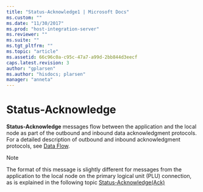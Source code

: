 ```yaml
---
title: "Status-Acknowledge1 | Microsoft Docs"
ms.custom: ""
ms.date: "11/30/2017"
ms.prod: "host-integration-server"
ms.reviewer: ""
ms.suite: ""
ms.tgt_pltfrm: ""
ms.topic: "article"
ms.assetid: 66c96c0a-c95c-47a7-a99d-2bb844d3eecf
caps.latest.revision: 3
author: "gplarsen"
ms.author: "hisdocs; plarsen"
manager: "anneta"
---
```

# Status-Acknowledge
**Status-Acknowledge** messages flow between the application and the local node as part of the outbound and inbound data acknowledgment protocols. For a detailed description of outbound and inbound acknowledgment protocols, see [Data Flow](./data-flow1.md).  
  
> [!NOTE]
>  The format of this message is slightly different for messages from the application to the local node on the primary logical unit (PLU) connection, as is explained in the following topic [Status-Acknowledge(Ack)](../core/status-acknowledge-ack-2.md)